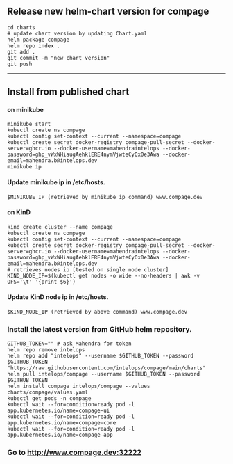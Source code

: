 ## Release new helm-chart version for compage
```shell
cd charts
# update chart version by updating Chart.yaml
helm package compage
helm repo index .
git add .
git commit -m "new chart version"
git push
```
---
## Install from published chart
#### on minikube
   ```shell
   minikube start
   kubectl create ns compage
   kubectl config set-context --current --namespace=compage
   kubectl create secret docker-registry compage-pull-secret --docker-server=ghcr.io --docker-username=mahendraintelops --docker-password=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 --docker-email=mahendra.b@intelops.dev
   minikube ip
   ```
#### Update minikube ip in /etc/hosts. 
```shell
$MINIKUBE_IP (retrieved by minikube ip command) www.compage.dev
```

#### on KinD
```shell
kind create cluster --name compage
kubectl create ns compage
kubectl config set-context --current --namespace=compage
kubectl create secret docker-registry compage-pull-secret --docker-server=ghcr.io --docker-username=mahendraintelops --docker-password=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 --docker-email=mahendra.b@intelops.dev
# retrieves nodes ip [tested on single node cluster]
KIND_NODE_IP=$(kubectl get nodes -o wide --no-headers | awk -v OFS='\t' '{print $6}')
```
#### Update KinD node ip in /etc/hosts.
```shell
$KIND_NODE_IP (retrieved by above command) www.compage.dev
```

### Install the latest version from GitHub helm repository.
```shell
GITHUB_TOKEN="" # ask Mahendra for token
helm repo remove intelops
helm repo add "intelops" --username $GITHUB_TOKEN --password $GITHUB_TOKEN "https://raw.githubusercontent.com/intelops/compage/main/charts"
helm pull intelops/compage --username $GITHUB_TOKEN --password $GITHUB_TOKEN
helm install compage intelops/compage --values charts/compage/values.yaml
kubectl get pods -n compage
kubectl wait --for=condition=ready pod -l app.kubernetes.io/name=compage-ui
kubectl wait --for=condition=ready pod -l app.kubernetes.io/name=compage-core
kubectl wait --for=condition=ready pod -l app.kubernetes.io/name=compage-app
```

### Go to http://www.compage.dev:32222